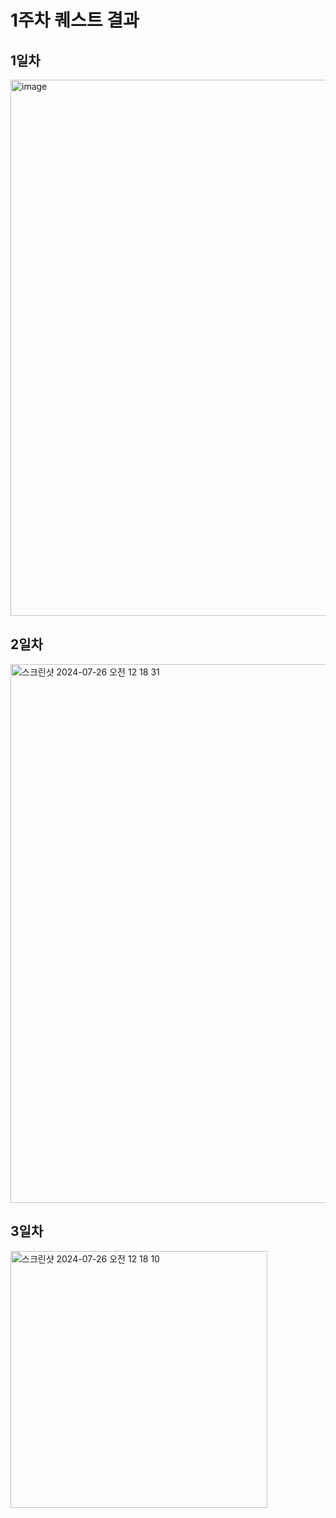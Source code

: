 # 1주차 퀘스트 결과


## 1일차

<img width="858" alt="image" src="https://github.com/user-attachments/assets/193a340f-916d-4643-811f-35b602c20b2a">


## 2일차

<img width="862" alt="스크린샷 2024-07-26 오전 12 18 31" src="https://gist.github.com/user-attachments/assets/90fead9d-ae26-4a6c-8018-f8985846977e">

## 3일차

<img width="411" alt="스크린샷 2024-07-26 오전 12 18 10" src="https://gist.github.com/user-attachments/assets/dceed7ea-20d8-47b7-8663-12fbe08be4db">

